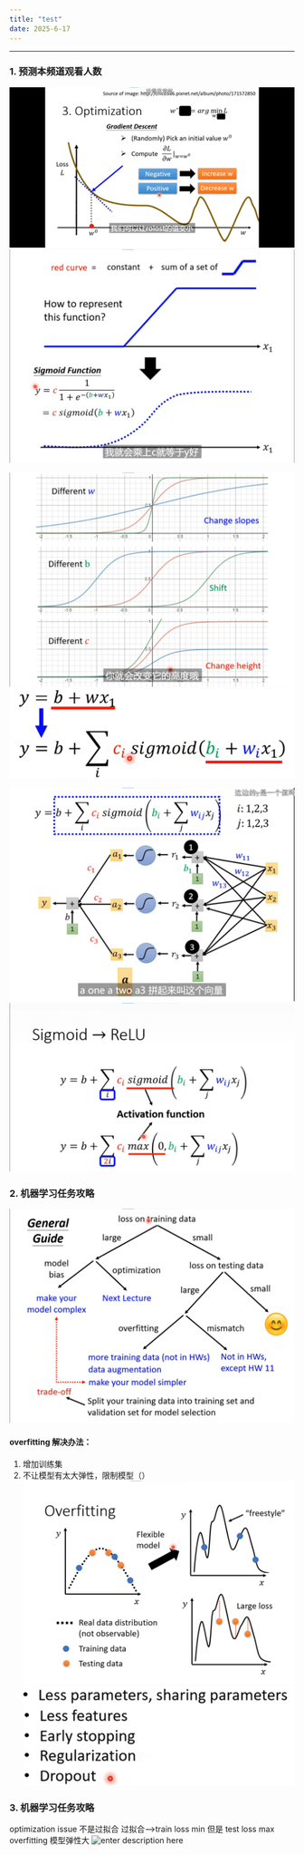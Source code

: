 ```yaml
---
title: "test"
date: 2025-6-17
---
```


----------


### 1. 预测本频道观看人数

![enter description here](./images/1750155534023.png)
![enter description here](./images/1750155559876.png)

![改变不同wbc结果](./images/1750155591960.png)
![enter description here](./images/1750155669005.png)

![enter description here](./images/1750155688824.png)
![enter description here](./images/1750155704494.png)









### 2. 机器学习任务攻略
![enter description here](./images/1750155752197.png)


#### overfitting 解决办法：
 1. 增加训练集
 2. 不让模型有太大弹性，限制模型（）
![enter description here](./images/1750155866778.png)
![enter description here](./images/1750155887398.png)


### 3. 机器学习任务攻略

optimization issue 不是过拟合
过拟合——>train loss min 但是 test loss max
overfitting 模型弹性大
![enter description here](./images/1750156201461.png)

